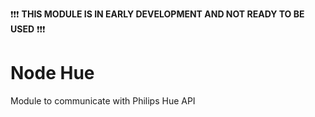 :heavy_exclamation_mark::heavy_exclamation_mark::heavy_exclamation_mark:
**THIS MODULE IS IN EARLY DEVELOPMENT AND NOT READY TO BE USED**
:heavy_exclamation_mark::heavy_exclamation_mark::heavy_exclamation_mark:

# Node Hue
Module to communicate with Philips Hue API
